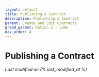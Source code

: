 ```yaml
---
layout: default
title: Publishing a Contract
description: Publishing a Contract
parent: Create and Edit Contracts
grand_parent: Option 2 - Code
nav_order: 4
---
```


# Publishing a Contract
*Last modified on {% last_modified_at %}*